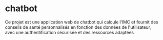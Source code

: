 # chatbot
Ce projet est une application web de chatbot qui calcule l'IMC et fournit des conseils de santé personnalisés en fonction des données de l'utilisateur, avec une authentification sécurisée et des ressources adaptées
